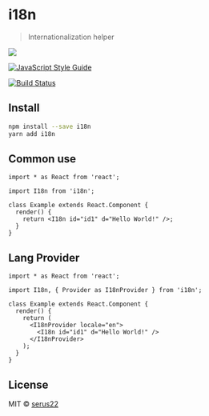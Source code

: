 # i18n

> Internationalization helper

![](https://img.shields.io/npm/v/@serus/i18n.svg?style=flat)

[![JavaScript Style Guide](https://img.shields.io/badge/code_style-standard-brightgreen.svg)](https://standardjs.com)

[![Build Status](https://travis-ci.com/serus22/i18n.svg?branch=master)](https://travis-ci.com/serus22/i18n)

## Install

```bash
npm install --save i18n
yarn add i18n
```

## Common use

```tsx
import * as React from 'react';

import I18n from 'i18n';

class Example extends React.Component {
  render() {
    return <I18n id="id1" d="Hello World!" />;
  }
}
```

## Lang Provider

```tsx
import * as React from 'react';

import I18n, { Provider as I18nProvider } from 'i18n';

class Example extends React.Component {
  render() {
    return (
      <I18nProvider locale="en">
        <I18n id="id1" d="Hello World!" />
      </I18nProvider>
    );
  }
}
```

## License

MIT © [serus22](https://github.com/serus22)
